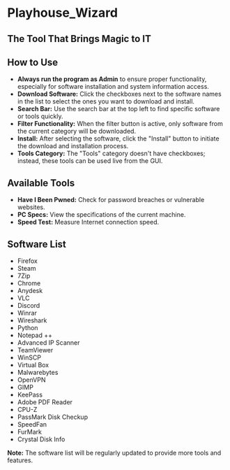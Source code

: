 # Playhouse_Wizard
## The Tool That Brings Magic to IT

## How to Use

- **Always run the program as Admin** to ensure proper functionality, especially for software installation and system information access.
- **Download Software:** Click the checkboxes next to the software names in the list to select the ones you want to download and install.
- **Search Bar:** Use the search bar at the top left to find specific software or tools quickly.
- **Filter Functionality:** When the filter button is active, only software from the current category will be downloaded.
- **Install:** After selecting the software, click the "Install" button to initiate the download and installation process.
- **Tools Category:** The "Tools" category doesn't have checkboxes; instead, these tools can be used live from the GUI.

## Available Tools

- **Have I Been Pwned:** Check for password breaches or vulnerable websites.
- **PC Specs:** View the specifications of the current machine.
- **Speed Test:** Measure Internet connection speed.


## Software List

- Firefox
- Steam
- 7Zip
- Chrome
- Anydesk
- VLC
- Discord
- Winrar
- Wireshark
- Python
- Notepad ++
- Advanced IP Scanner
- TeamViewer
- WinSCP
- Virtual Box
- Malwarebytes
- OpenVPN
- GIMP
- KeePass
- Adobe PDF Reader
- CPU-Z
- PassMark Disk Checkup
- SpeedFan
- FurMark
- Crystal Disk Info

**Note:** The software list will be regularly updated to provide more tools and features.

